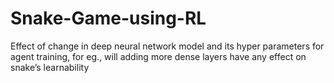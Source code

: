 # Snake-Game-using-RL
Effect of change in deep neural network model and its hyper parameters for agent training, for eg., will adding more dense layers have any effect on snake’s learnability
